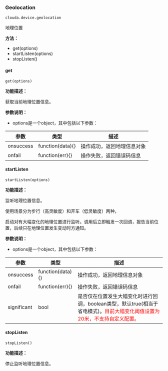 ### Geolocation ###
    clouda.device.geolocation

地理位置

**方法：**

- get(options)
- startListen(options)
- stopListen()

#### get ####
    get(options)

**功能描述：**

获取当前地理位置信息。

**参数说明：**

- options是一个object，其中包括以下参数：

参数 | 类型 | 描述 
------------ | ------------- | ------------
onsuccess | function(data){} | 操作成功，返回地理信息对象
onfail | function(err){} | 操作失败，返回错误码信息 


#### startListen ####
    startListen(options)

**功能描述：**

监听地理位置信息。

使用场景分为步行（高灵敏度）和开车（低灵敏度）两种，

启动对有大幅变化的地理位置进行监听。调用后立即触发一次回调，报告当前位置，后续只在地理位置发生变动时方通知。

**参数说明：**

- options是一个object，其中包括以下参数：

参数 | 类型 | 描述 
------------ | ------------- | ------------
onsuccess | function(data){} | 操作成功，返回地理信息对象
onfail | function(err){} | 操作失败，返回错误码信息 
significant | bool | 是否仅在位置发生大幅变化时进行回调，boolean类型，默认true(相当于省电模式)。<font color="red">目前大幅变化阈值设置为20米，不支持自定义配置。</font>


#### stopListen ####
    stopListen()

**功能描述：**

停止监听地理位置信息。
